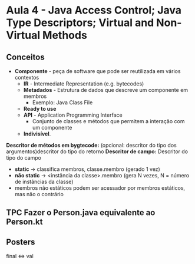# Aula 4 - Java Access Control; Java Type Descriptors; Virtual and Non-Virtual Methods

## Conceitos

- **Componente** - peça de software que pode ser reutilizada em vários contextos
  - **IR** - Intermediate Representation (e.g. bytecodes)
  - **Metadados** - Estrutura de dados que descreve um componente em membros
    - Exemplo: Java Class File
  - **Ready to use**
  - **API** - Application Programming Interface
    - Conjunto de classes e métodos que permitem a interação com um componente
  - **Indivisível**.

**Descritor de métodos em bygtecode:** (opcional: descritor do tipo dos argumentos)descritor do tipo do retorno
**Descritor de campo:** Descritor do tipo do campo


- **static** -> classifica membros, classe.membro (gerado 1 vez)
- **não static** -> <instância da classe>.membro (gera N vezes, N = número de instâncias da classe)
- membros não estáticos podem ser acessador por membros estáticos, mas não o contrário

## TPC Fazer o Person.java equivalente ao Person.kt

## Posters

final <=> val
